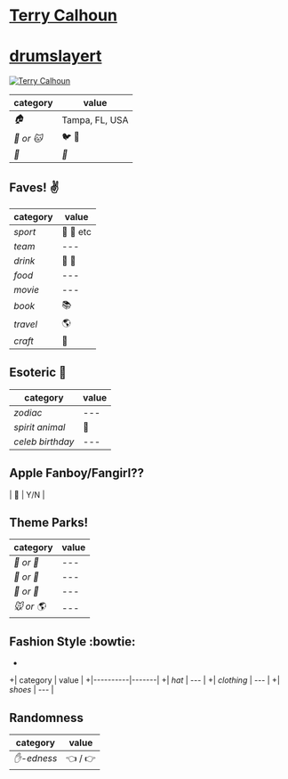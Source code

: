 # [Terry Calhoun](https://github.com/drumslayert)
# [drumslayert](https://github.com/drumslayert)
[![Terry Calhoun](https://avatars0.githubusercontent.com/u/10352970?v=3&s=460)](https://github.com/drumslayert)

| category | value |
|-----------|-------|
| _:house:_ | Tampa, FL, USA |
| _:dog: or :cat:_ | :bird: :snake: |
| _:birthday:_ | _:calendar:_ |

## Faves! :v:

| category | value |
|----------|--------|
| _sport_  | :football: :basketball: etc |
| _team_   | --- |
| _drink_  | :beer: :wine_glass: |
| _food_   | --- |
| _movie_  | --- |
| _book_  | :books: |
| _travel_ | :earth_americas: |
| _craft_  | :art: |

## Esoteric :crystal_ball:

| category | value |
|----------|-------|
| _zodiac_ | --- |
| _spirit animal_ | :rabbit: |<---Thumper...drummer...get it?
| _celeb birthday_ | --- |

## Apple Fanboy/Fangirl??
| :iphone: | Y/N |

## Theme Parks!
| category | value |
|----------|--------|
| _:ferris_wheel: or :roller_coaster:_ | --- |
| _:monorail: or :bus:_ | --- |
| _:poultry_leg: or :hamburger:_ | --- |
| _:mouse: or :earth_americas:_| --- |

## Fashion Style :bowtie:
+
+| category | value |
+|----------|-------|
+| _hat_ | --- |
+| _clothing_ | --- |
+| _shoes_ | --- |

## Randomness

| category        | value                        |
|-----------------|------------------------------|
| _:hand:-edness_ | :point_left: / :point_right: |
